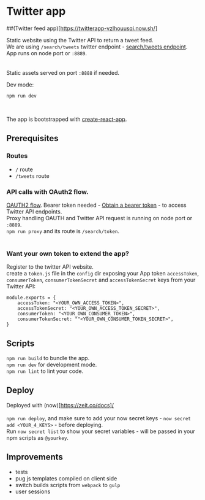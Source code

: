 # Twitter app

##(Twitter feed app)[https://twitterapp-vzlhouusqi.now.sh/]

Static website using the Twitter API to return a tweet feed.</br>
We are using `/search/tweets` twitter endpoint - [search/tweets endpoint](https://dev.twitter.com/rest/reference/get/search/tweets).</br>
App runs on node port or `:8889`.</br></br></br>
Static assets served on port `:8888` if needed.</br>

Dev mode:
</br>
```
npm run dev
```
</br>

The app is bootstrapped with [create-react-app](https://github.com/facebookincubator/create-react-app).</br>


## Prerequisites

### Routes
- `/` route
- `/tweets` route

### API calls with OAuth2 flow.</br>
[OAUTH2 flow](https://dev.twitter.com/oauth/reference/post/oauth2/token). Bearer token needed - [Obtain a bearer token](https://dev.twitter.com/oauth/application-only) - to access Twitter API endpoints.</br>
Proxy handling OAUTH and Twitter API request is running on node port or `:8889`.</br>
`npm run proxy` and its route is `/search/token`.</br></br>

### Want your own token to extend the app?
Register to the twitter API website.</br>
create a `token.js` file in the `config` dir exposing your App token `accessToken`, `consumerToken`, `consumerTokenSecret` and `accessTokenSecret` keys from your Twitter API:</br>
```</br>
module.exports = {
    accessToken: "<YOUR_OWN_ACCESS_TOKEN>",
    accessTokenSecret: "<YOUR_OWN_ACCESS_TOKEN_SECRET>",
    consumerToken: "<YOUR_OWN_CONSUMER_TOKEN>",
    consumerTokenSecret: ""<YOUR_OWN_CONSUMER_TOKEN_SECRET>",
}
```


## Scripts
`npm run build` to bundle the app.</br>
`npm run dev` for development mode.</br>
`npm run lint` to lint your code.</br>


## Deploy
Deployed with (now)[https://zeit.co/docs]/</br></br>
`npm run deploy`, and make sure to add your now secret keys - `now secret add <YOUR_4_KEYS>` - before deploying.</br>
Run `now secret list` to show your secret variables - will be passed in your npm scripts as `@yourkey`.


## Improvements
- tests
- pug js templates compiled on client side
- switch builds scripts from `webpack` to `gulp`
- user sessions
